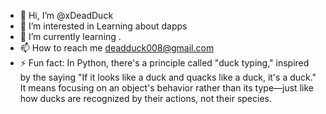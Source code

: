 - 👋 Hi, I’m @xDeadDuck
- 👀 I’m interested in Learning about dapps
- 🌱 I’m currently learning .
- 📫 How to reach me deadduck008@gmail.com
- ⚡ Fun fact:
In Python, there's a principle called "duck typing," inspired by the saying "If it looks like a duck and quacks like a duck, it's a duck." It means focusing on an object's behavior rather than its type—just like how ducks are recognized by their actions, not their species.

<!---
xDeadDuck/xDeadDuck is a ✨ special ✨ repository because its `README.md` (this file) appears on your GitHub profile.
You can click the Preview link to take a look at your changes.
--->
